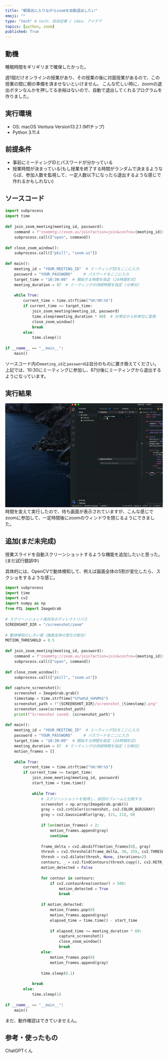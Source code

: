 ```yaml
---
title: "朝風呂に入りながらzoomを自動退出したい"
emoji: ""
type: "tech" # tech: 技術記事 / idea: アイデア
topics: [python, zoom]
published: True
---
```


## 動機

睡眠時間をギリギリまで確保したかった。

週1個だけオンラインの授業があり、その授業の後に対面授業があるので、この授業の間に朝の準備を済ませないといけません。
こんな忙しい時に、zoomの退出ボタンなんかを押してる余裕はないので、自動で退出してくれるプログラムを作りました。


## 実行環境
- OS: macOS Ventura Version13.2.1 (M1チップ)
- Python 3.11.4

## 前提条件
- 事前にミーティングIDとパスワードが分かっている
- 授業時間が決まっている(もし授業を終了する時間がランダムで決まるようならば、参加人数を監視して、一定人数以下になったら退出するような感じで作れるかもしれない)

## ソースコード

```python
import subprocess
import time

def join_zoom_meeting(meeting_id, password):
    command = f"zoommtg://zoom.us/join?action=join&confno={meeting_id}&pwd={password}"
    subprocess.call(["open", command])

def close_zoom_window():
    subprocess.call(["pkill", "zoom.us"])

def main():
    meeting_id = "YOUR_MEETING_ID"  # ミーティングIDをここに入力
    password = "YOUR_PASSWORD"     # パスワードをここに入力
    target_time = "10:30:00"  # 開始する時間を指定 (24時間形式)
    meeting_duration = 87  # ミーティングの持続時間を指定 (分単位)

    while True:
        current_time = time.strftime("%H:%M:%S")
        if current_time >= target_time:
            join_zoom_meeting(meeting_id, password)
            time.sleep(meeting_duration * 60)  # 分単位から秒単位に変換
            close_zoom_window()
            break
        else:
            time.sleep(1)

if __name__ == "__main__":
    main()
```
ソースコード内の`meeting_id`と`password`は自分のものに置き換えてください。
上記では、10:30にミーティングに参加し、87分後にミーティングから退出するようになっています。

## 実行結果
![](/images/53ffd07749d0ec/ezgif.gif)
時間を変えて実行したので、待ち画面が表示されていますが、こんな感じでzoomに参加して、一定時間後にzoomのウィンドウを閉じるようにできました。

## 追加(まだ未完成)
授業スライドを自動スクリーンショットするような機能を追加したいと思った。(まだ試行錯誤中)

具体的には、OpenCVで動体検知して、例えば画面全体の5割が変化したら、スクショをするような感じ。

```python
import subprocess
import time
import cv2
import numpy as np
from PIL import ImageGrab

# スクリーンショット保存先のディレクトリパス
SCREENSHOT_DIR = "/screenshot/zoom"

# 動体検知のしきい値（画面全体の変化の割合）
MOTION_THRESHOLD = 0.5

def join_zoom_meeting(meeting_id, password):
    command = f"zoommtg://zoom.us/join?action=join&confno={meeting_id}&pwd={password}"
    subprocess.call(["open", command])

def close_zoom_window():
    subprocess.call(["pkill", "zoom.us"])

def capture_screenshot():
    screenshot = ImageGrab.grab()
    timestamp = time.strftime("%Y%m%d_%H%M%S")
    screenshot_path = f"{SCREENSHOT_DIR}/screenshot_{timestamp}.png"
    screenshot.save(screenshot_path)
    print(f"Screenshot saved: {screenshot_path}")

def main():
    meeting_id = "YOUR_MEETING_ID"  # ミーティングIDをここに入力
    password = "YOUR_PASSWORD"     # パスワードをここに入力
    target_time = "10:30:00"  # 開始する時間を指定 (24時間形式)
    meeting_duration = 87  # ミーティングの持続時間を指定 (分単位)
    motion_frames = []
    
    while True:
        current_time = time.strftime("%H:%M:%S")
        if current_time >= target_time:
            join_zoom_meeting(meeting_id, password)
            start_time = time.time()
            
            while True:
                # スクリーンショットを取得し、前回のフレームと比較する
                screenshot = np.array(ImageGrab.grab())
                gray = cv2.cvtColor(screenshot, cv2.COLOR_BGR2GRAY)
                gray = cv2.GaussianBlur(gray, (21, 21), 0)
                
                if len(motion_frames) < 2:
                    motion_frames.append(gray)
                    continue
                
                frame_delta = cv2.absdiff(motion_frames[0], gray)
                thresh = cv2.threshold(frame_delta, 30, 255, cv2.THRESH_BINARY)[1]
                thresh = cv2.dilate(thresh, None, iterations=2)
                contours, _ = cv2.findContours(thresh.copy(), cv2.RETR_EXTERNAL, cv2.CHAIN_APPROX_SIMPLE)
                motion_detected = False
                
                for contour in contours:
                    if cv2.contourArea(contour) > 500:
                        motion_detected = True
                        break
                
                if motion_detected:
                    motion_frames.pop(0)
                    motion_frames.append(gray)
                    elapsed_time = time.time() - start_time
                    
                    if elapsed_time >= meeting_duration * 60:
                        capture_screenshot()
                        close_zoom_window()
                        break
                else:
                    motion_frames.pop(0)
                    motion_frames.append(gray)
                
                time.sleep(0.1)
            
            break
        else:
            time.sleep(1)

if __name__ == "__main__":
    main()
```
まだ、動作確認はできていませえん。

## 参考・使ったもの
ChatGPTくん